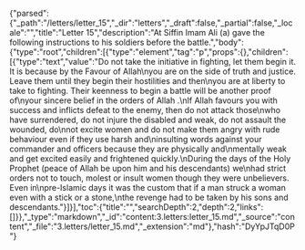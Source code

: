 {"parsed":{"_path":"/letters/letter_15","_dir":"letters","_draft":false,"_partial":false,"_locale":"","title":"Letter 15","description":"At Siffin Imam Ali (a) gave the following instructions to his soldiers before the battle.","body":{"type":"root","children":[{"type":"element","tag":"p","props":{},"children":[{"type":"text","value":"Do not take the initiative in fighting, let them begin it. It is because by the Favour of Allah\nyou are on the side of truth and justice. Leave them until they begin their hostilities and then\nyou are at liberty to take to fighting. Their keenness to begin a battle will be another proof of\nyour sincere belief in the orders of Allah .\nIf Allah favours you with success and inflicts defeat to the enemy, then do not attack those\nwho have surrendered, do not injure the disabled and weak, do not assault the wounded, do\nnot excite women and do not make them angry with rude behaviour even if they use harsh and\ninsulting words against your commander and officers because they are physically and\nmentally weak and get excited easily and frightened quickly.\nDuring the days of the Holy Prophet (peace of Allah be upon him and his descendants) we\nhad strict orders not to touch, molest or insult women though they were unbelievers. Even in\npre-Islamic days it was the custom that if a man struck a woman even with a stick or a stone,\nthe revenge had to be taken by his sons and descendants."}]}],"toc":{"title":"","searchDepth":2,"depth":2,"links":[]}},"_type":"markdown","_id":"content:3.letters:letter_15.md","_source":"content","_file":"3.letters/letter_15.md","_extension":"md"},"hash":"DyYpJTqD0P"}